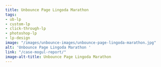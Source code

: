 ```yaml
---
title: Unbounce Page Lingoda Marathon
tags:
- ub-lp
- custom-lp
- click-through-lp
- photoshop-lp
- lp-design
image: "/images/unbounce-images/unbounce-page-lingoda-marathon.jpg"
alt: 'Unbounce Page Lingoda Marathon '
link: "/case-mogul-report/"
image-alt-title: Unbounce Page Lingoda Marathon
---
```


